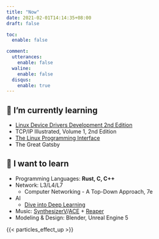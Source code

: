 ```yaml
---
title: "Now"
date: 2021-02-01T14:14:35+08:00
draft: false

toc:
  enable: false

comment:
  utterances:
    enable: false
  waline:
    enable: false
  disqus:
    enable: true
---
```


## 🌱 I’m currently learning

- [Linux Device Drivers Development 2nd Edition](https://github.com/PacktPublishing/Linux-Device-Driver-Development-Second-Edition)
- TCP/IP Illustrated, Volume 1, 2nd Edition
- [The Linux Programming Interface](https://man7.org/tlpi/)
- The Great Gatsby

## 🤤 I want to learn

- Programming Languages: **Rust, C, C++**
- Network: L3/L4/L7
  - Computer Networking - A Top-Down Approach, 7e
- AI
  - [Dive into Deep Learning](https://github.com/d2l-ai/d2l-en)
- Music: [SynthesizerV](https://dreamtonics.com/en/synthesizerv/)/[ACE](https://space.bilibili.com/418030) + [Reaper](https://www.reaper.fm)
- Modeling & Design: Blender, Unreal Engine 5

{{< particles_effect_up  >}}
